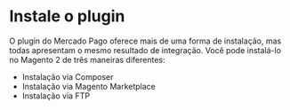 # Instale o plugin

O plugin do Mercado Pago oferece mais de uma forma de instalação, mas todas apresentam o mesmo resultado de integração. Você pode instalá-lo no Magento 2 de três maneiras diferentes:

* Instalação via Composer
* Instalação via Magento Marketplace
* Instalação via FTP
